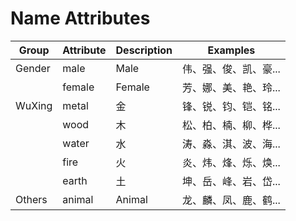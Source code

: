 # Name Attributes

| Group  | Attribute  | Description  | Examples  |
|--------|-----------|----------|-----------|
| Gender | male      | Male     | 伟、强、俊、凯、豪... |
|        | female    | Female   | 芳、娜、美、艳、玲... |
| WuXing | metal  | 金  | 锋、锐、钧、铠、铭... |
|        | wood      | 木    | 松、柏、楠、柳、桦... |
|        | water     | 水   | 涛、淼、淇、波、海... |
|        | fire      | 火    | 炎、炜、烽、烁、焕... |
|        | earth     | 土   | 坤、岳、峰、岩、岱... |
| Others  | animal  | Animal  | 龙、麟、凤、鹿、鹤... |
